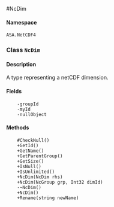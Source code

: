 #NcDim

#### Namespace
`ASA.NetCDF4`

### Class `NcDim`

#### Description
A type representing a netCDF dimension.

#### Fields
        -groupId
        -myId
        -nullObject
#### Methods
        #CheckNull()
        +GetId()
        +GetName()
        +GetParentGroup()
        +GetSize()
        +IsNull()
        +IsUnlimited()
        +NcDim(NcDim rhs)
        +NcDim(NcGroup grp, Int32 dimId)
        -~NcDim()
        +NcDim()
        +Rename(string newName)

